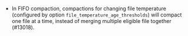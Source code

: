 * In FIFO compaction, compactions for changing file temperature (configured by option `file_temperature_age_thresholds`) will compact one file at a time, instead of merging multiple eligible file together (#13018). 